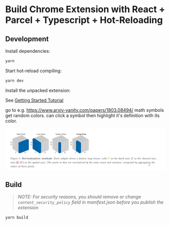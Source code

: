 # Build Chrome Extension with React + Parcel + Typescript + Hot-Reloading

## Development

Install dependencies:

```bash
yarn
```

Start hot-reload compiling:

```bash
yarn dev
```

Install the unpacked extension:

See [Getting Started Tutorial](https://developer.chrome.com/extensions/getstarted)

go to e.g. https://www.arxiv-vanity.com/papers/1803.08494/
math symbols get random colors.
can click a symbol then highlight it's definition with its color.

![example interaction](https://github.com/matt-erhart/augmented-reading/blob/master/color_def.gif "example interaction")



## Build

> *NOTE: For security reasons, you should remove or change `content_security_policy` field in manifest.json before you publish the extension*

```bash
yarn build
```
